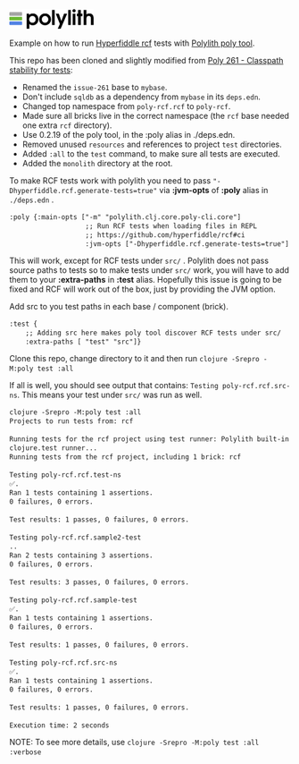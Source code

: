 <img src="logo.png" width="30%" alt="Polylith" id="logo">

Example on how to run [Hyperfiddle rcf](https://github.com/hyperfiddle/rcf) tests with [Polylith poly tool](https://polylith.gitbook.io/poly/).

This repo has been cloned and slightly modified from [Poly 261 - Classpath stability for tests](https://github.com/ieugen/poly-rcf/pull/1):
* Renamed the `issue-261` base to `mybase`.
* Don't include `sqldb` as a dependency from `mybase` in its `deps.edn`.
* Changed top namespace from `poly-rcf.rcf` to `poly-rcf`.
* Made sure all bricks live in the correct namespace (the `rcf` base needed one extra `rcf` directory).
* Use 0.2.19 of the poly tool, in the :poly alias in ./deps.edn.
* Removed unused `resources` and references to project `test` directories.
* Added `:all` to the `test` command, to make sure all tests are executed.
* Added the `monolith` directory at the root.

To make RCF tests work with polylith you need to pass `"-Dhyperfiddle.rcf.generate-tests=true"` via **:jvm-opts** of **:poly** alias in `./deps.edn` .

```
:poly {:main-opts ["-m" "polylith.clj.core.poly-cli.core"]
                   ;; Run RCF tests when loading files in REPL
                   ;; https://github.com/hyperfiddle/rcf#ci
                   :jvm-opts ["-Dhyperfiddle.rcf.generate-tests=true"]
```

This will work, except for RCF tests under `src/` .
Polylith does not pass source paths to tests so to make tests under `src/` work,
you will have to add them to your **:extra-paths** in **:test** alias.
Hopefully this issue is going to be fixed and RCF will work out of the box, just by providing the JVM option.

Add src to you test paths in each base / component (brick).
```
:test {
    ;; Adding src here makes poly tool discover RCF tests under src/
    :extra-paths [ "test" "src"]}

```


Clone this repo, change directory to it and then run `clojure -Srepro -M:poly test :all`

If all is well, you should see output that contains: `Testing poly-rcf.rcf.src-ns`. This means your test under `src/` was run as well.


```shell
clojure -Srepro -M:poly test :all
Projects to run tests from: rcf

Running tests for the rcf project using test runner: Polylith built-in clojure.test runner...
Running tests from the rcf project, including 1 brick: rcf

Testing poly-rcf.rcf.test-ns
✅.
Ran 1 tests containing 1 assertions.
0 failures, 0 errors.

Test results: 1 passes, 0 failures, 0 errors.

Testing poly-rcf.rcf.sample2-test
..
Ran 2 tests containing 3 assertions.
0 failures, 0 errors.

Test results: 3 passes, 0 failures, 0 errors.

Testing poly-rcf.rcf.sample-test
✅.
Ran 1 tests containing 1 assertions.
0 failures, 0 errors.

Test results: 1 passes, 0 failures, 0 errors.

Testing poly-rcf.rcf.src-ns
✅.
Ran 1 tests containing 1 assertions.
0 failures, 0 errors.

Test results: 1 passes, 0 failures, 0 errors.

Execution time: 2 seconds
```

NOTE: To see more details, use `clojure -Srepro -M:poly test :all :verbose`